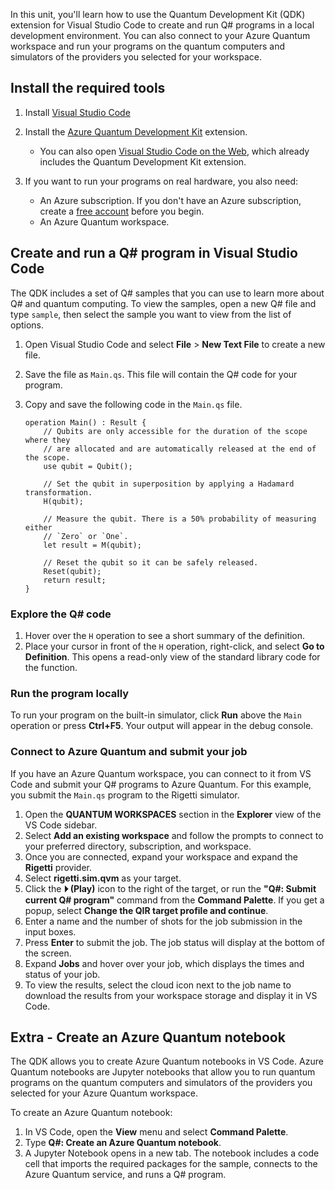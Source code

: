 In this unit, you'll learn how to use the Quantum Development Kit (QDK) extension for Visual Studio Code to create and run Q# programs in a local development environment. You can also connect to your Azure Quantum workspace and run your programs on the quantum computers and simulators of the providers you selected for your workspace.


## Install the required tools

1. Install [Visual Studio Code](https://code.visualstudio.com/)
1. Install the [Azure Quantum Development Kit](https://marketplace.visualstudio.com/items?itemName=quantum.qsharp-lang-vscode) extension.
    - You can also open [Visual Studio Code on the Web](https://vscode.dev/quantum), which already includes the Quantum Development Kit extension.
1. If you want to run your programs on real hardware, you also need:

    - An Azure subscription. If you don't have an Azure subscription, create a [free account](https://azure.microsoft.com/free/?WT.mc_id=academic-15963-cxa) before you begin.
    - An Azure Quantum workspace.

## Create and run a Q# program in Visual Studio Code

The QDK includes a set of Q# samples that you can use to learn more about Q# and quantum computing. To view the samples, open a new Q# file and type `sample`, then select the sample you want to view from the list of options.

1. Open Visual Studio Code and select **File** > **New Text File** to create a new file.
1. Save the file as `Main.qs`. This file will contain the Q# code for your program.
1. Copy and save the following code in the `Main.qs` file.

    ```qsharp
    operation Main() : Result {
        // Qubits are only accessible for the duration of the scope where they
        // are allocated and are automatically released at the end of the scope.
        use qubit = Qubit();

        // Set the qubit in superposition by applying a Hadamard transformation.
        H(qubit);

        // Measure the qubit. There is a 50% probability of measuring either 
        // `Zero` or `One`.
        let result = M(qubit);

        // Reset the qubit so it can be safely released.
        Reset(qubit);
        return result;
    }
    ```

### Explore the Q# code

1. Hover over the `H` operation to see a short summary of the definition. 
1. Place your cursor in front of the `H` operation, right-click, and select **Go to Definition**.  This opens a read-only view of the standard library code for the function.

### Run the program locally

To run your program on the built-in simulator, click **Run** above the `Main` operation or press **Ctrl+F5**. Your output will appear in the debug console.

### Connect to Azure Quantum and submit your job

If you have an Azure Quantum workspace, you can connect to it from VS Code and submit your Q# programs to Azure Quantum. For this example, you submit the `Main.qs` program to the Rigetti simulator.

1. Open the **QUANTUM WORKSPACES** section in the **Explorer** view of the VS Code sidebar.
1. Select **Add an existing workspace** and follow the prompts to connect to your preferred directory, subscription, and workspace. 
1. Once you are connected, expand your workspace and expand the **Rigetti** provider.
1. Select **rigetti.sim.qvm** as your target.
1. Click the **⏵︎ (Play)** icon to the right of the target, or run the **"Q#: Submit current Q# program"** command from the **Command Palette**. If you get a popup, select **Change the QIR target profile and continue**. 
1. Enter a name and the number of shots for the job submission in the input boxes.
1. Press **Enter** to submit the job. The job status will display at the bottom of the screen.
1. Expand **Jobs** and hover over your job, which displays the times and status of your job. 
1. To view the results, select the cloud icon next to the job name to download the results from your workspace storage and display it in VS Code.

## Extra - Create an Azure Quantum notebook

The QDK allows you to create Azure Quantum notebooks in VS Code. Azure Quantum notebooks are Jupyter notebooks that allow you to run quantum programs on the quantum computers and simulators of the providers you selected for your Azure Quantum workspace.

To create an Azure Quantum notebook:

1. In VS Code, open the **View** menu and select **Command Palette**.
1. Type **Q#: Create an Azure Quantum notebook**.
1. A Jupyter Notebook opens in a new tab. The notebook includes a code cell that imports the required packages for the sample, connects to the Azure Quantum service, and runs a Q# program.
